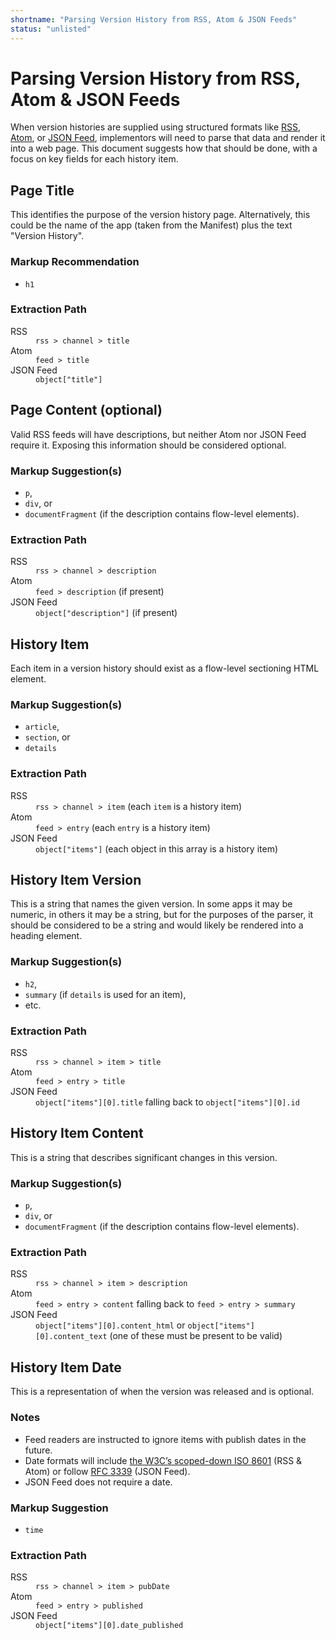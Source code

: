 ```yaml
---
shortname: "Parsing Version History from RSS, Atom & JSON Feeds"
status: "unlisted"
---
```


# Parsing Version History from RSS, Atom & JSON Feeds

When version histories are supplied using structured formats like [RSS](https://validator.w3.org/feed/docs/rss2.html), [Atom](https://tools.ietf.org/html/rfc4287), or [JSON Feed](https://jsonfeed.org/), implementors will need to parse that data and render it into a web page. This document suggests how that should be done, with a focus on key fields for each history item.

## Page Title

This identifies the purpose of the version history page. Alternatively, this could be the name of the app (taken from the Manifest) plus the text "Version History".

### Markup Recommendation

* `h1`

### Extraction Path

<dl>
<dt>RSS</dt>
<dd><code>rss > channel > title</code></dd>
<dt>Atom</dt>
<dd><code>feed > title</code></dd>
<dt>JSON Feed</dt>
<dd><code>object["title"]</code></dd>
</dl>

## Page Content (optional)

Valid RSS feeds will have descriptions, but neither Atom nor JSON Feed require it. Exposing this information should be considered optional.

### Markup Suggestion(s)

* `p`,
* `div`, or
* `documentFragment` (if the description contains flow-level elements).

### Extraction Path

<dl>
<dt>RSS</dt>
<dd><code>rss > channel > description</code></dd>
<dt>Atom</dt>
<dd><code>feed > description</code> (if present)</dd>
<dt>JSON Feed</dt>
<dd><code>object["description"]</code> (if present)</dd>
</dl>

## History Item

Each item in a version history should exist as a flow-level sectioning HTML element.

### Markup Suggestion(s)

* `article`,
* `section`, or
* `details`

### Extraction Path

<dl>
<dt>RSS</dt>
<dd><code>rss > channel > item</code> (each <code>item</code> is a history item)</dd>
<dt>Atom</dt>
<dd><code>feed > entry</code> (each <code>entry</code> is a history item)</dd>
<dt>JSON Feed</dt>
<dd><code>object["items"]</code> (each object in this array is a history item)</dd>
</dl>

## History Item Version

This is a string that names the given version. In some apps it may be numeric, in others it may be a string, but for the purposes of the parser, it should be considered to be a string and would likely be rendered into a heading element.

### Markup Suggestion(s)

* `h2`,
* `summary` (if `details` is used for an item),
* etc.

### Extraction Path

<dl>
<dt>RSS</dt>
<dd><code>rss > channel > item > title</code></dd>
<dt>Atom</dt>
<dd><code>feed > entry > title</code></dd>
<dt>JSON Feed</dt>
<dd><code>object["items"][0].title</code> falling back to <code>object["items"][0].id</code></dd>
</dl>

## History Item Content

This is a string that describes significant changes in this version.

### Markup Suggestion(s)

* `p`,
* `div`, or
* `documentFragment` (if the description contains flow-level elements).

### Extraction Path

<dl>
<dt>RSS</dt>
<dd><code>rss > channel > item > description</code></dd>
<dt>Atom</dt>
<dd><code>feed > entry > content</code> falling back to <code>feed > entry > summary</code></dd>
<dt>JSON Feed</dt>
<dd><code>object["items"][0].content_html</code> or <code>object["items"][0].content_text</code> (one of these must be present to be valid)</dd>
</dl>

## History Item Date

This is a representation of when the version was released and is optional.

### Notes

* Feed readers are instructed to ignore items with publish dates in the future.
* Date formats will include [the W3C’s scoped-down ISO 8601](https://www.w3.org/TR/1998/NOTE-datetime-19980827) (RSS & Atom) or follow [RFC 3339](https://www.ietf.org/rfc/rfc3339.txt) (JSON Feed).
* JSON Feed does not require a date.

### Markup Suggestion

* `time`

### Extraction Path

<dl>
<dt>RSS</dt>
<dd><code>rss > channel > item > pubDate</code></dd>
<dt>Atom</dt>
<dd><code>feed > entry > published</code></dd>
<dt>JSON Feed</dt>
<dd><code>object["items"][0].date_published</code></dd>
</dl>
